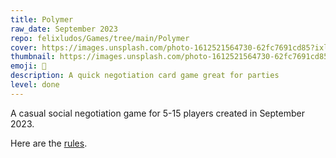 ```yaml
---
title: Polymer
raw_date: September 2023
repo: felixludos/Games/tree/main/Polymer
cover: https://images.unsplash.com/photo-1612521564730-62fc7691cd85?ixlib=rb-4.0.3&ixid=M3wxMjA3fDB8MHxwaG90by1wYWdlfHx8fGVufDB8fHx8fA%3D%3D&auto=format&fit=crop&w=1440&q=80
thumbnail: https://images.unsplash.com/photo-1612521564730-62fc7691cd85?ixlib=rb-4.0.3&ixid=M3wxMjA3fDB8MHxwaG90by1wYWdlfHx8fGVufDB8fHx8fA%3D%3D&auto=format&fit=crop&w=480&q=80
emoji: 🧬
description: A quick negotiation card game great for parties
level: done
---
```


A casual social negotiation game for 5-15 players created in September 2023.

Here are the [rules](https://github.com/felixludos/Games/blob/main/Polymer/Polymer.md).
